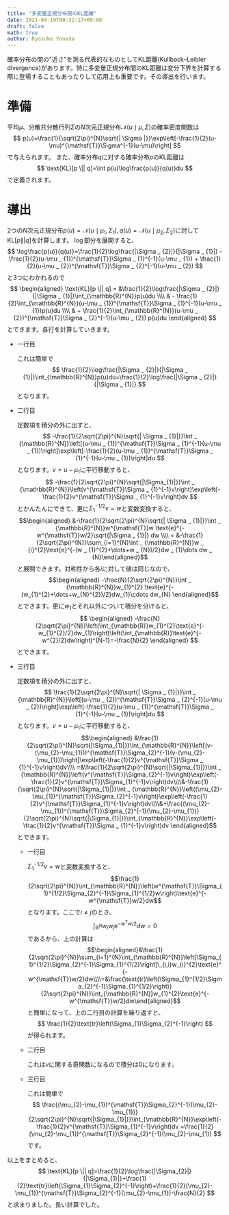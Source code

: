 ```yaml
---
title: "多変量正規分布間のKL距離"
date: 2021-04-19T00:32:17+09:00
draft: false
math: true
author: Ryosuke Yoneda
---
```


確率分布の間の"近さ"を測る代表的なものとしてKL距離(Kullback–Leibler divergence)があります。特に多変量正規分布間のKL距離は変分下界を計算する際に登場することもあったりして応用上も重要です。その導出を行います。

# 準備
平均$\mu$、分散共分散行列$\Sigma$の$N$次元正規分布$\mathcal{N}(u\mid\mu,\Sigma)$の確率密度関数は
$$
p(u)=\frac{1}{\sqrt{2\pi}^{N}\sqrt{| \Sigma |}}\exp\left[-\frac{1}{2}(u-\mu)^{\mathsf{T}}\Sigma^{-1}(u-\mu)\right]
$$
で与えられます。
また、確率分布$q$に対する確率分布$p$のKL距離は
$$
\text{KL}[p \|| q]=\int p(u)\log\frac{p(u)}{q(u)}du
$$
で定義されます。

# 導出
2つの$N$次元正規分布$p(u)=\mathcal{N}(u \mid \mu _ {1},\Sigma _ {1}),q(u)=\mathcal{N}(u \mid \mu _ {2},\Sigma _ {2})$に対して$\text{KL}[p \|| q]$を計算します。
$\log$部分を展開すると、
$$
\log\frac{p(u)}{q(u)}=\frac{1}{2}\log\frac{|\Sigma _ {2}|}{|\Sigma _ {1}|} -\frac{1}{2}(u-\mu _ {1})^{\mathsf{T}}\Sigma _ {1}^{-1}(u-\mu _ {1}) + \frac{1}{2}(u-\mu _ {2})^{\mathsf{T}}\Sigma _ {2}^{-1}(u-\mu _ {2})
$$
と3つにわかれるので
$$ \begin{aligned} \text{KL}[p \|| q] = &\frac{1}{2}\log\frac{|\Sigma _ {2}|}{|\Sigma _ {1}|}\int_{\mathbb{R}^{N}}p(u)du \\\\ & - \frac{1}{2}\int_{\mathbb{R}^{N}}(u-\mu _ {1})^{\mathsf{T}}\Sigma _ {1}^{-1}(u-\mu _ {1})p(u)du \\\\ & + \frac{1}{2}\int_{\mathbb{R}^{N}}(u-\mu _ {2})^{\mathsf{T}}\Sigma _ {2}^{-1}(u-\mu _ {2}) p(u)du \end{aligned} $$
とできます。各行を計算していきます。
- 一行目

    これは簡単で
    $$
    \frac{1}{2}\log\frac{|\Sigma _ {2}|}{|\Sigma _ {1}|}\int_{\mathbb{R}^{N}}p(u)du=\frac{1}{2}\log\frac{|\Sigma _ {2}|}{|\Sigma _ {1}|}
    $$
    となります。

- 二行目

    定数項を積分の外に出すと、
    $$
    -\frac{1}{2\sqrt{2\pi}^{N}\sqrt{| \Sigma _ {1}|}}\int _ {\mathbb{R}^{N}}\left[(u-\mu _ {1})^{\mathsf{T}}\Sigma _ {1}^{-1}(u-\mu _ {1})\right]\exp\left[-\frac{1}{2}(u-\mu _ {1})^{\mathsf{T}}\Sigma _ {1}^{-1}(u-\mu _ {1})\right]du
    $$
    となります。$v=u-\mu _ {1}$に平行移動すると、
    $$
    -\frac{1}{2\sqrt{2\pi}^{N}\sqrt{|\Sigma_{1}|}}\int _ {\mathbb{R}^{N}}\left(v^{\mathsf{T}}\Sigma _ {1}^{-1}v\right)\exp\left(-\frac{1}{2}v^{\mathsf{T}}\Sigma _ {1}^{-1}v\right)dv
    $$
    とかんたんにできて、更に$\Sigma _ {1}^{-1/2}v=w$と変数変換すると、
    $$\begin{aligned} &-\frac{1}{2\sqrt{2\pi}^{N}\sqrt{| \Sigma _ {1}|}}\int _ {\mathbb{R}^{N}}w^{\mathsf{T}}w \text{e}^{-w^{\mathsf{T}}w/2}\sqrt{|\Sigma _ {1}|} dw \\\\ = &-\frac{1}{2\sqrt{2\pi}^{N}}\sum_{i=1}^{N}\int _ {\mathbb{R}^{N}}w _ {i}^{2}\text{e}^{-(w _ {1}^{2}+\dots+w _ {N})/2}dw _ {1}\dots dw _ {N}\end{aligned}$$
    と展開できます。対称性から各$i$に対して値は同じなので、
    $$\begin{aligned} -\frac{N}{2\sqrt{2\pi}^{N}}\int _ {\mathbb{R}^{N}}w_{1}^{2} \text{e}^{-(w_{1}^{2}+\dots+w_{N}^{2})/2}dw_{1}\cdots dw_{N} \end{aligned}$$
    とできます。更に$w_{1}$とそれ以外について積分を分けると、
    $$
    \begin{aligned}
    -\frac{N}{2\sqrt{2\pi}^{N}}\left(\int_{\mathbb{R}}w_{1}^{2}\text{e}^{-w_{1}^{2}/2}dw_{1}\right)\left(\int_{\mathbb{R}}\text{e}^{-w^{2}/2}dw\right)^{N-1}=-\frac{N}{2}
    \end{aligned}
    $$
    とできます。

- 三行目

    定数項を積分の外に出すと、
    $$
    \frac{1}{2\sqrt{2\pi}^{N}\sqrt{| \Sigma _ {1}|}}\int _ {\mathbb{R}^{N}}\left[(u-\mu _ {2})^{\mathsf{T}}\Sigma _ {2}^{-1}(u-\mu _ {2})\right]\exp\left[-\frac{1}{2}(u-\mu _ {1})^{\mathsf{T}}\Sigma _ {1}^{-1}(u-\mu _ {1})\right]du
    $$
    となります。$v=u-\mu_{1}$に平行移動すると、
    $$\begin{aligned} &\frac{1}{2\sqrt{2\pi}^{N}\sqrt{|\Sigma_{1}|}}\int_{\mathbb{R}^{N}}\left[(v-(\mu_{2}-\mu_{1}))^{\mathsf{T}}\Sigma_{2}^{-1}(v-(\mu_{2}-\mu_{1}))\right]\exp\left(-\frac{1}{2}v^{\mathsf{T}}\Sigma _ {1}^{-1}v\right)dv\\\\ =&\frac{1}{2\sqrt{2\pi}^{N}\sqrt{|\Sigma_{1}|}}\int _ {\mathbb{R}^{N}}\left(v^{\mathsf{T}}\Sigma_{2}^{-1}v\right)\exp\left(-\frac{1}{2}v^{\mathsf{T}}\Sigma_{1}^{-1}v\right)dv\\\\&-\frac{1}{\sqrt{2\pi}^{N}\sqrt{|\Sigma_{1}|}}\int _ {\mathbb{R}^{N}}\left((\mu_{2}-\mu_{1})^{\mathsf{T}}\Sigma_{2}^{-1}v\right)\exp\left(-\frac{1}{2}v^{\mathsf{T}}\Sigma_{1}^{-1}v\right)dv\\\\&+\frac{(\mu_{2}-\mu_{1})^{\mathsf{T}}\Sigma_{2}^{-1}(\mu_{2}-\mu_{1})}{2\sqrt{2\pi}^{N}\sqrt{|\Sigma_{1}|}}\int_{\mathbb{R}^{N}}\exp\left(-\frac{1}{2}v^{\mathsf{T}}\Sigma _ {1}^{-1}v\right)dv \end{aligned}$$
    とできます。
    - 一行目

        $\Sigma _ {1}^{-1/2}v=w$と変数変換すると、
        $$\frac{1}{2\sqrt{2\pi}^{N}}\int_{\mathbb{R}^{N}}\left(w^{\mathsf{T}}\Sigma_{1}^{1/2}\Sigma_{2}^{-1}\Sigma_{1}^{1/2}w\right)\text{e}^{-w^{\mathsf{T}}w/2}dw$$
        となります。ここで$i\ne j$のとき、
        $$
        \int_{\mathbb{R}^{N}}w_{i}w_{j}\text{e}^{-w^{\mathsf{T}}w/2}dw=0
        $$
        であるから、上の計算は
        $$\begin{aligned}&\frac{1}{2\sqrt{2\pi}^{N}}\sum_{i=1}^{N}\int_{\mathbb{R}^{N}}\left[\Sigma_{1}^{1/2}\Sigma_{2}^{-1}\Sigma_{1}^{1/2}\right]\_{i,i}w_{i}^{2}\text{e}^{-w^{\mathsf{T}}w/2}dw\\\\=&\frac{\text{tr}\left(\Sigma_{1}^{1/2}\Sigma_{2}^{-1}\Sigma_{1}^{1/2}\right)}{2\sqrt{2\pi}^{N}}\int_{\mathbb{R}^{N}}w_{1}^{2}\text{e}^{-w^{\mathsf{T}}w/2}dw\end{aligned}$$
        と簡単になって、上の二行目の計算を繰り返すと、
        $$
        \frac{1}{2}\text{tr}\left(\Sigma_{1}\Sigma_{2}^{-1}\right)
        $$
        が得られます。

    - 二行目

        これは$v$に関する奇関数になるので積分は$0$になります。

    - 三行目

        これは簡単で
        $$
        \frac{(\mu_{2}-\mu_{1})^{\mathsf{T}}\Sigma_{2}^{-1}(\mu_{2}-\mu_{1})}{2\sqrt{2\pi}^{N}\sqrt{|\Sigma_{1}|}}\int_{\mathbb{R}^{N}}\exp\left(-\frac{1}{2}v^{\mathsf{T}}\Sigma_{1}^{-1}v\right)dv
        =\frac{1}{2}(\mu_{2}-\mu_{1})^{\mathsf{T}}\Sigma_{2}^{-1}(\mu_{2}-\mu_{1})
        $$
        です。

以上をまとめると、
$$
\text{KL}[p \|| q]=\frac{1}{2}\log\frac{|\Sigma_{2}|}{|\Sigma_{1}|}+\frac{1}{2}\text{tr}\left(\Sigma_{1}\Sigma_{2}^{-1}\right)+\frac{1}{2}(\mu_{2}-\mu_{1})^{\mathsf{T}}\Sigma_{2}^{-1}(\mu_{2}-\mu_{1})-\frac{N}{2}
$$
と求まりました。長い計算でした。